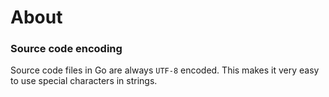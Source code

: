 # About

### Source code encoding

Source code files in Go are always `UTF-8` encoded. This makes it very easy to use special characters in strings.
